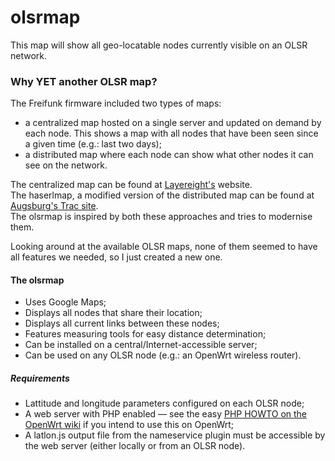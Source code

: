 olsrmap
=======

This map will show all geo-locatable nodes currently visible on an OLSR network.

### Why YET another OLSR map? ###

The Freifunk firmware included two types of maps:  
 * a centralized map hosted on a single server and updated on demand by each node. This shows a map with all nodes that have been seen since a given time (e.g.: last two days);
 * a distributed map where each node can show what other nodes it can see on the network.

The centralized map can be found at [Layereight's](http://www.layereight.de/software.php#freifunk) website.  
The haserlmap, a modified version of the distributed map can be found at [Augsburg's Trac site](http://trac.augsburg.freifunk.net/browser/contrib/haserlmap).  
The olsrmap is inspired by both these approaches and tries to modernise them.

Looking around at the available OLSR maps, none of them seemed to have all features we needed, so I just created a new one.

#### The olsrmap ####
 * Uses Google Maps;
 * Displays all nodes that share their location;
 * Displays all current links between these nodes;
 * Features measuring tools for easy distance determination;
 * Can be installed on a central/Internet-accessible server;
 * Can be used on any OLSR node (e.g.: an OpenWrt wireless router).

##### Requirements #####
* Lattitude and longitude parameters configured on each OLSR node;
* A web server with PHP enabled — see the easy [PHP HOWTO on the OpenWrt wiki](http://wiki.openwrt.org/doc/howto/php) if you intend to use this on OpenWrt;
* A latlon.js output file from the nameservice plugin must be accessible by the web server (either locally or from an OLSR node).